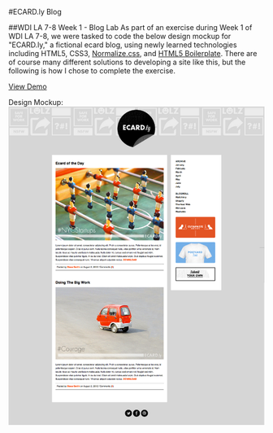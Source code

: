 #ECARD.ly Blog

##WDI LA 7-8 Week 1 - Blog Lab
As part of an exercise during Week 1 of WDI LA 7-8, we were tasked to code the below design mockup for "ECARD.ly," a fictional ecard blog, using newly learned technologies including HTML5, CSS3, [Normalize.css](http://necolas.github.io/normalize.css/), and [HTML5 Boilerplate](http://html5boilerplate.com/). There are of course many different solutions to developing a site like this, but the following is how I chose to complete the exercise.

[View Demo](http://brandonkwong.com/ga/wdi-exercises/ecard.ly-blog/)

Design Mockup:
![ECARD.ly Blog Sample Screenshot](ecard-blog-screenshot.png)